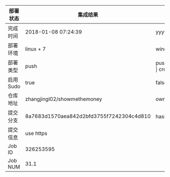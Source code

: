部署状态 | 集成结果 | 参考值
---|---|---
完成时间 | 2018-01-08 07:24:39 | yyyy-mm-dd hh:mm:ss
部署环境 | linux + 7 | window \| linux + stable
部署类型 | push | push \| pull_request \| api \| cron
启用Sudo | true | false \| true
仓库地址 | zhangjingl02/showmethemoney | owner_name/repo_name
提交分支 | 8a7683d1570aea842d2bfd3755f7242304c4d810 | hash 16位
提交信息 | use https |
Job ID   | 326253595 |
Job NUM  | 31.1 |

